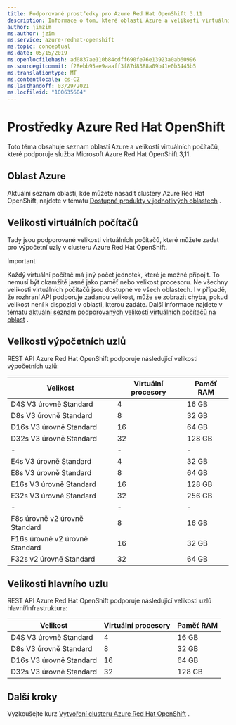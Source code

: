 ```yaml
---
title: Podporované prostředky pro Azure Red Hat OpenShift 3.11
description: Informace o tom, které oblasti Azure a velikosti virtuálních počítačů podporuje Microsoft Azure Red Hat OpenShift
author: jimzim
ms.author: jzim
ms.service: azure-redhat-openshift
ms.topic: conceptual
ms.date: 05/15/2019
ms.openlocfilehash: ad0837ae110b84cdff690fe76e13923a0ab60996
ms.sourcegitcommit: f28ebb95ae9aaaff3f87d8388a09b41e0b3445b5
ms.translationtype: MT
ms.contentlocale: cs-CZ
ms.lasthandoff: 03/29/2021
ms.locfileid: "100635604"
---
```

# <a name="azure-red-hat-openshift-resources"></a>Prostředky Azure Red Hat OpenShift

Toto téma obsahuje seznam oblastí Azure a velikostí virtuálních počítačů, které podporuje služba Microsoft Azure Red Hat OpenShift 3,11.

## <a name="azure-regions"></a>Oblast Azure

Aktuální seznam oblastí, kde můžete nasadit clustery Azure Red Hat OpenShift, najdete v tématu [Dostupné produkty v jednotlivých oblastech](https://azure.microsoft.com/global-infrastructure/services/?products=openshift&regions=all) .

## <a name="virtual-machine-sizes"></a>Velikosti virtuálních počítačů

Tady jsou podporované velikosti virtuálních počítačů, které můžete zadat pro výpočetní uzly v clusteru Azure Red Hat OpenShift.

> [!Important]
> Každý virtuální počítač má jiný počet jednotek, které je možné připojit. To nemusí být okamžitě jasné jako paměť nebo velikost procesoru.
> Ne všechny velikosti virtuálních počítačů jsou dostupné ve všech oblastech. I v případě, že rozhraní API podporuje zadanou velikost, může se zobrazit chyba, pokud velikost není k dispozici v oblasti, kterou zadáte.
> Další informace najdete v tématu [aktuální seznam podporovaných velikostí virtuálních počítačů na oblast](https://azure.microsoft.com/global-infrastructure/services/?products=virtual-machines) .

## <a name="compute-node-sizes"></a>Velikosti výpočetních uzlů

REST API Azure Red Hat OpenShift podporuje následující velikosti výpočetních uzlů:

|Velikost|Virtuální procesory|Paměť RAM|
|-|-|-|
|D4S V3 úrovně Standard|4|16 GB|
|D8s V3 úrovně Standard|8|32 GB|
|D16s V3 úrovně Standard|16|64 GB|
|D32s V3 úrovně Standard|32|128 GB|
|-|-|-|
|E4s V3 úrovně Standard|4|32 GB|
|E8s V3 úrovně Standard|8|64 GB|
|E16s V3 úrovně Standard|16|128 GB|
|E32s V3 úrovně Standard|32|256 GB|
|-|-|-|
|F8s úrovně v2 úrovně Standard|8|16 GB|
|F16s úrovně v2 úrovně Standard|16|32 GB|
|F32s v2 úrovně Standard|32|64 GB|

## <a name="master-node-sizes"></a>Velikosti hlavního uzlu

REST API Azure Red Hat OpenShift podporuje následující velikosti uzlů hlavní/infrastruktura:

|Velikost|Virtuální procesory|Paměť RAM|
|-|-|-|
|D4S V3 úrovně Standard|4|16 GB|
|D8s V3 úrovně Standard|8|32 GB|
|D16s V3 úrovně Standard|16|64 GB|
|D32s V3 úrovně Standard|32|128 GB|

## <a name="next-steps"></a>Další kroky

Vyzkoušejte kurz [Vytvoření clusteru Azure Red Hat OpenShift](tutorial-create-cluster.md) .
